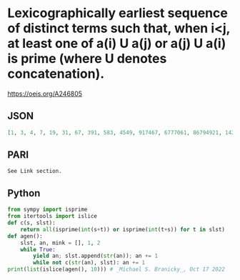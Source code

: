 # Lexicographically earliest sequence of distinct terms such that, when i<j, at least one of a\(i\) U a\(j\) or a\(j\) U a\(i\) is prime \(where U denotes concatenation\)\.
https://oeis.org/A246805
## JSON
```JSON
[1, 3, 4, 7, 19, 31, 67, 391, 583, 4549, 917467, 6777061, 86794921, 1421517037, 171234891469]
```
## PARI
```PARI
See Link section.
```
## Python
```Python
from sympy import isprime
from itertools import islice
def c(s, slst):
    return all(isprime(int(s+t)) or isprime(int(t+s)) for t in slst)
def agen():
    slst, an, mink = [], 1, 2
    while True:
        yield an; slst.append(str(an)); an += 1
        while not c(str(an), slst): an += 1
print(list(islice(agen(), 10))) # _Michael S. Branicky_, Oct 17 2022
```
